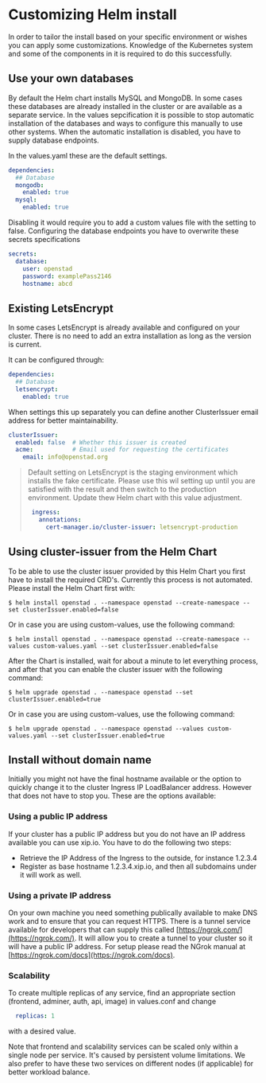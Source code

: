 # Customizing Helm install

In order to tailor the install based on your specific environment or wishes you can apply some customizations.
Knowledge of the Kubernetes system and some of the components in it is required to do this successfully.

## Use your own databases

By default the Helm chart installs MySQL and MongoDB. In some cases these databases are already installed in the cluster or are available as a separate service.
In the values sepcification it is possible to stop automatic installation of the databases and ways to configure this manually to use other systems.
When the automatic installation is disabled, you have to supply database endpoints.

In the values.yaml these are the default settings.

```yaml
dependencies:
  ## Database
  mongodb:
    enabled: true
  mysql:
    enabled: true
```

Disabling it would require you to add a custom values file with the setting to false.
Configuring the database endpoints you have to overwrite these secrets specifications

```yaml
secrets:
  database:
    user: openstad
    password: examplePass2146
    hostname: abcd
```

## Existing LetsEncrypt

In some cases LetsEncrypt is already available and configured on your cluster.
There is no need to add an extra installation as long as the version is current.

It can be configured through:

```yaml
dependencies:
  ## Database
  letsencrypt:
    enabled: true
```

When settings this up separately you can define another ClusterIssuer email address for better maintainability.

```yaml
clusterIssuer:
  enabled: false  # Whether this issuer is created
  acme:           # Email used for requesting the certificates
    email: info@openstad.org
```

> Default setting on LetsEncrypt is the staging environment which installs the fake certificate.
> Please use this wil setting up until you are satisfied with the result and then switch to the production environment.
> Update thew Helm chart with this value adjustment.
>
> ```yaml
>  ingress:
>    annotations:
>      cert-manager.io/cluster-issuer: letsencrypt-production
> ```

## Using cluster-issuer from the Helm Chart

To be able to use the cluster issuer provided by this Helm Chart you first have to install the required CRD's. Currently this process is not automated. Please install the Helm Chart first with: 
```
$ helm install openstad . --namespace openstad --create-namespace --set clusterIssuer.enabled=false
```
Or in case you are using custom-values, use the following command:
```
$ helm install openstad . --namespace openstad --create-namespace --values custom-values.yaml --set clusterIssuer.enabled=false
```

After the Chart is installed, wait for about a minute to let everything process, and after that you can enable the cluster issuer with the following command:
```
$ helm upgrade openstad . --namespace openstad --set clusterIssuer.enabled=true
```
Or in case you are using custom-values, use the following command:
```
$ helm upgrade openstad . --namespace openstad --values custom-values.yaml --set clusterIssuer.enabled=true
```

## Install without domain name

Initially you might not have the final hostname available or the option to quickly change it to the cluster Ingress IP LoadBalancer address.
However that does not have to stop you. These are the options available:

### Using a public IP address

If your cluster has a public IP address but you do not have an IP address available you can use xip.io.
You have to do the following two steps:

- Retrieve the IP Address of the Ingress to the outside, for instance 1.2.3.4
- Register as base hostname 1.2.3.4.xip.io, and then all subdomains under it will work as well.

### Using a private IP address

On your own machine you need something publically available to make DNS work and to ensure that you can request HTTPS.
There is a tunnel service available for developers that can supply this called [https://ngrok.com/](https://ngrok.com/).
It will allow you to create a tunnel to your cluster so it will have a public IP address.
For setup please read the NGrok manual at [https://ngrok.com/docs](https://ngrok.com/docs).

### Scalability

To create multiple replicas of any service, find an appropriate section (frontend, adminer, auth, api, image) in values.conf and change

```yaml
  replicas: 1
```

with a desired value.

Note that frontend and scalability services can be scaled only within a single node per service. It's caused by persistent volume limitations.
We also prefer to have these two services on different nodes (if applicable) for better workload balance.
